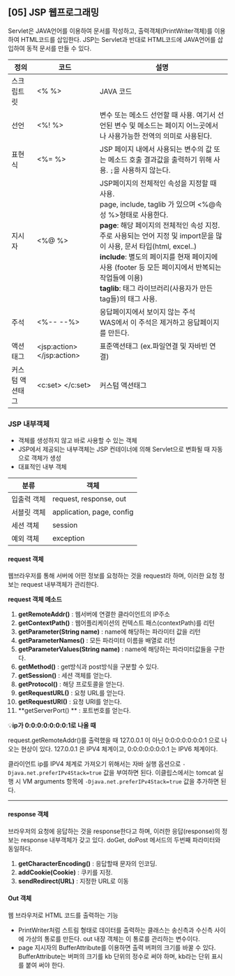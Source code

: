 ## [05] JSP 웹프로그래밍

Servlet은 JAVA언어를 이용하여 문서를 작성하고, 출력객체(PrintWriter객체)를 이용하여 HTML코드를 삽입한다. JSP는 Servlet과 반대로 HTML코드에 JAVA언어를 삽입하여 동적 문서를 만들 수 있다.

| 정의            | 코드                         | 설명                                                         |
| --------------- | ---------------------------- | ------------------------------------------------------------ |
| 스크립트릿      | <%      %>                   | JAVA 코드                                                    |
| 선언            | <%!     %>                   | 변수 또는 메소드 선언할 때 사용. 여기서 선언된 변수 및 메소드는 페이지 어느곳에서나 사용가능한 전역의 의미로 사용된다. |
| 표현식          | <%=    %>                    | JSP 페이지 내에서 사용되는 변수의 값 또는 메소드 호출 결과값을 출력하기 위해 사용. `;`을 사용하지 않는다. |
| 지시자          | <%@    %>                    | JSP페이지의 전체적인 속성을 지정할 때 사용.<br>page, include, taglib 가 있으며 <%@속성 %>형태로 사용한다.<br>**page**: 해당 페이지의 전체적인 속성 지정. 주로 사용되는 언어 지정 및 import문을 많이 사용, 문서 타입(html, excel..)<br/>**include**: 별도의 페이지를 현재 페이지에 사용 (footer 등 모든 페이지에서 반복되는 작업들에 이용)<br>**taglib**: 태그 라이브러리(사용자가 만든 tag들)의 태그 사용. |
| 주석            | <%--    --%>                 | 응답페이지에서 보이지 않는 주석<br>WAS에서 이 주석은 제거하고 응답페이지를 만든다. |
| 액션태그        | \<jsp:action> \</jsp:action> | 표준액션태그 (ex.파일연결 및 자바빈 연결)                    |
| 커스텀 액션태그 | \<c:set> \</c:set>           | 커스텀 액션태그                                              |



### JSP 내부객체

- 객체를 생성하지 않고 바로 사용할 수 있는 객체
- JSP에서 제공되는 내부객체는 JSP 컨테이너에 의해 Servlet으로 변화될 때 자동으로 객체가 생성
- 대표적인 내부 객체

| 분류        | 객체                      |
| ----------- | ------------------------- |
| 입출력 객체 | request, response, out    |
| 서블릿 객체 | application, page, config |
| 세션 객체   | session                   |
| 예외 객체   | exception                 |

#### request 객체

웹브라우저를 통해 서버에 어떤 정보를 요청하는 것을 request라 하며, 이러한 요청 정보는 request 내부객체가 관리한다.

**request 객체 메소드**

1. **getRemoteAddr()** :  웹서버에 연결한 클라이언트의 IP주소
2. **getContextPath()** : 웹어플리케이션의 컨텍스트 패스(contextPath)를 리턴
3. **getParameter(String name)** : name에 해당하는 파라미터 값을 리턴
4. **getParameterNames()** : 모든 파라미터 이름을 배열로 리턴
5. **getParameterValues(String name)** : name에 해당하는 파라미터값들을 구한다.
6. **getMethod()** : get방식과 post방식을 구분할 수 있다.
7. **getSession()** : 세션 객체를 얻는다.
8. **getProtocol()** : 해당 프로토콜을 얻는다.
9. **getRequestURL()** : 요청 URL를 얻는다.
10. **getRequestURI()** : 요청 URI를 얻는다.
11. **getServerPort() ** : 포트번호를 얻는다.



💡**ip가 0:0:0:0:0:0:0:1로 나올 때**

request.getRemoteAddr()를 출력했을 때 127.0.0.1 이 아닌 0:0:0:0:0:0:0:1 으로 나오는 현상이 있다. 127.0.0.1 은 IPV4 체계이고, 0:0:0:0:0:0:0:1 는 IPV6 체계이다.

클라이언트 ip를 IPV4 체계로 가져오기 위해서는 자바 실행 옵션으로 `-Djava.net.preferIPv4Stack=true` 값을 부여하면 된다. 이클립스에서는 tomcat 실행 시 VM arguments 항목에 `-Djava.net.preferIPv4Stack=true` 값을 추가하면 된다.

----



#### response 객체

브라우저의 요청에 응답하는 것을 response한다고 하며, 이러한 응답(response)의 정보는 response 내부객체가 갖고 있다. doGet, doPost 메서드의 두번째 파라미터와 동일하다.

1. **getCharacterEncoding()** : 응답할때 문자의 인코딩.
2. **addCookie(Cookie)** : 쿠키를 지정.
3. **sendRedirect(URL)** : 지정한 URL로 이동



#### Out 객체

웹 브라우저로 HTML 코드를 출력하는 기능

- PrintWriter처럼 스트림 형태로 데이터를 출력하는 클래스는 송신측과 수신측 사이에 가상의 통로를 만든다. out 내장 객체는 이 통로를 관리하는 변수이다.
- page 지시자의 BufferAttribute를 이용하면 출력 버퍼의 크기를 바꿀 수 있다. BufferAttribute는 버퍼의 크기를 kb 단위의 정수로 써야 하며, kb라는 단위 표시를 붙여 써야 한다.